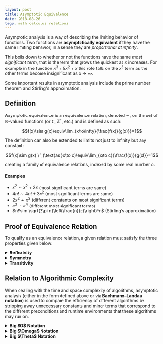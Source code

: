 ```yaml
---
layout: post
title: Asymptotic Equivalence
date: 2018-08-26
tags: math calculus relations
---
```

Asymptotic analysis is a way of describing the limiting behavior of functions. Two functions are **asymptotically equivalent** if they have the same limiting behavior, in a sense they are *proportional at infinity*.

This boils down to whether or not the functions have the same *most significant term*, that is the term that grows the quickest as $x$ increases. For example in the function $x^3+5x^2+x$ this role falls on the $x^3$ term as the other terms become insignificant as $x\to\infty$.

Some important results in asymptotic analysis include the prime number theorem and Stirling's approximation.

<!--more-->

## Definition
Asymptotic equivalence is an equivalence relation, denoted $\sim$, on the set of $\mathbb{R}$-valued functions (or $\mathbb{C}$, $\mathbb{Z}^+$, etc.) and is defined as such:

$$f(x)\sim g(x)\equiv\lim_{x\to\infty}{\frac{f(x)}{g(x)}}=1$$

The definition can also be extended to limits not just to infinity but any constant:

$$f(x)\sim g(x) \ \ (\text{as }x\to c)\equiv\lim_{x\to c}{\frac{f(x)}{g(x)}}=1$$

creating a family of equivalence relations, indexed by some real number $c$.

#### Examples
- $x^2\sim x^2+2x$ (most significant terms are same)
- $4n!\sim 4n!+3n^2$ (most significant terms are same)
- $2x^2\not\sim x^2$ (different constants on most significant terms)
- $x^3\not\sim x^4$ (different most significant terms)
- $n!\sim \sqrt{2\pi n}\left(\frac{n}{e}\right)^n$ (Stirling's approximation)

## Proof of Equivalence Relation
To qualify as an equivalence relation, a given relation must satisfy the three properties given below:

<details>
<summary><strong>Reflexivity</strong></summary>
Asymptotic equivalence is reflexive meaning that for all functions $f\sim f$. This is obvious as:

$$\forall f:\lim_{x\to\infty}{\frac{f(x)}{f(x)}}=1$$

<i>Assuming $f(x)$ doesn't approach $0$.</i>
</details>

<details>
<summary><strong>Symmetry</strong></summary>
Asymptotic equivalence is symmetric meaning that $f\sim g\implies g\sim f$. To prove this notice that the only term that "survives" after the limit is taken of both $f$ and $g$ is the most significant one:

$$\lim_{x\to\infty}{\frac{f(x)}{g(x)}}=\frac{\lim\limits_{x\to \infty}{f(x)}}{\lim\limits_{x\to \infty}{g(x)}}=\frac{f_s(x)}{g_s(x)}$$

<i>Where $f_s$ and $g_s$ represent the most significant terms of $f$ and $g$ respectively.</i>

Notice that $f(x)\sim g(x)$ is the same as saying $f_s/g_s=1$. And so we can deduce the following:

$$\frac{f_s(x)}{g_s(x)}=1=\frac{g_s(x)}{f_s(x)}=\lim_{x\to\infty}{\frac{g(x)}{f(x)}}\equiv g(x)\sim f(x)$$

Thus we have proved $f\sim g\implies g\sim f$.
</details>

<details>
<summary><strong>Transitivity</strong></summary>
I'll do this later, but this should be clear as asymptotic equivalence forms equivalence classes characterized by the most significant terms of functions.
</details>

## Relation to Algorithmic Complexity
When dealing with the time and space complexity of algorithms, asymptotic analysis (either in the form defined above or via **Bachmann–Landau notation**) is used to compare the efficiency of different algorithms by stripping away unnecessary constants and minor terms that correspond to the different preconditions and runtime environments that these algorithms may run on.

<details>
<summary><strong>Big $O$ Notation</strong></summary>
Big $O$ notation can be redefined in terms of asymptotic equivalence in the following way:

$$f(x)\in O(g(x))\equiv \exists c:cg(x)\text{ grows asymptotically faster than } f(x)$$

Where asymptotically faster means $\lim\limits_{x\to \infty}{\frac{f(x)}{g(x)}}$ evaluates to something that is or grows larger than $1$ (like $5$, $x$, $x^3$, $x!$, etc.)
<p></p>
</details>

<details>
<summary><strong>Big $\Omega$ Notation</strong></summary>
Similarly, big $\Omega$ notation can be characterized as:

$$f(x)\in \Omega(g(x))\equiv \exists c:cg(x)\text{ grows asymptotically slower than } f(x)$$

Where asymptotically slower means $\lim\limits_{x\to \infty}{\frac{f(x)}{g(x)}}$ evaluates to something that is or grows smaller than $1$ (like $.25$, $\frac{1}{x}$, $x^{-3}$, $\frac{1}{x!}$, etc.)
<p></p>
</details>

<details>
<summary><strong>Big $\Theta$ Notation</strong></summary>
Big $\Theta$ notation and asymptotic equivalence are very similar, with the only difference being that the constants of the most significant terms must match up for $f(x)\sim g(x)$ but not for $f(x)\in \Theta(g(x))$. As such, we can define big $\Theta$ in a similar manner to asymptotic equivalence:

$$f(x)\in \Theta(g(x))\equiv\exists c:\lim_{x\to\infty}{\frac{f(x)}{g(x)}}=c$$
</details>
